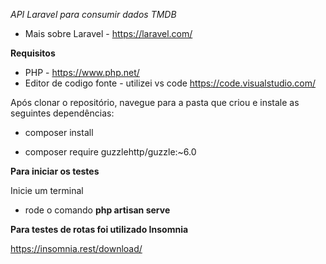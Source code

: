 *API Laravel para consumir dados TMDB*

* Mais sobre Laravel - https://laravel.com/

**Requisitos**

- PHP - https://www.php.net/
- Editor de codigo fonte - utilizei vs code https://code.visualstudio.com/ 

Após clonar o repositório, navegue para a pasta que criou e instale as seguintes dependências:

* composer install

* composer require guzzlehttp/guzzle:~6.0

**Para iniciar os testes**

Inicie um terminal 
* rode o comando **php artisan serve** 


**Para testes de rotas foi utilizado Insomnia**

https://insomnia.rest/download/
